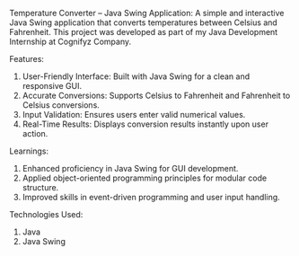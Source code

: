 Temperature Converter – Java Swing Application:
A simple and interactive Java Swing application that converts temperatures between Celsius and Fahrenheit. This project was developed as part of my Java Development Internship at Cognifyz Company.

Features:
1. User-Friendly Interface: Built with Java Swing for a clean and responsive GUI.
2. Accurate Conversions: Supports Celsius to Fahrenheit and Fahrenheit to Celsius conversions.
3. Input Validation: Ensures users enter valid numerical values.
4. Real-Time Results: Displays conversion results instantly upon user action.​

Learnings:
1. Enhanced proficiency in Java Swing for GUI development.
2. Applied object-oriented programming principles for modular code structure.
3. Improved skills in event-driven programming and user input handling.​


Technologies Used:
1. Java
2. Java Swing​

